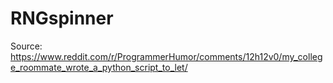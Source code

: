 # RNGspinner
Source: https://www.reddit.com/r/ProgrammerHumor/comments/12h12v0/my_college_roommate_wrote_a_python_script_to_let/
